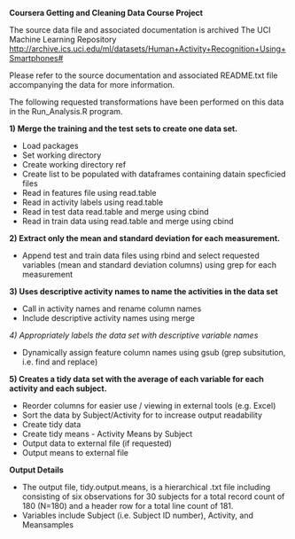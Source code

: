 **Coursera Getting and Cleaning Data Course Project**

The source data file and associated documentation is archived The UCI Machine Learning Repository
http://archive.ics.uci.edu/ml/datasets/Human+Activity+Recognition+Using+Smartphones# 

Please refer to the source documentation and associated README.txt file accompanying the data for more information.  

The following requested transformations have been performed on this data in the Run_Analysis.R program. 

**1) Merge the training and the test sets to create one data set.**

- Load packages
- Set working directory
- Create working directory ref
- Create list to be populated with dataframes containing datain specficied files
- Read in features file using read.table
- Read in activity labels using read.table
- Read in test data read.table and merge using cbind 
- Read in train data using read.table and merge using cbind 

**2) Extract only the mean and standard deviation for each measurement.** 

- Append test and train data files using rbind and select requested variables (mean and standard deviation columns) using grep for each measurement

**3) Uses descriptive activity names to name the activities in the data set**

- Call in activity names and rename column names
- Include descriptive activity names using merge 

*4) Appropriately labels the data set with descriptive variable names*

- Dynamically assign feature column names using gsub (grep subsitution, i.e. find and replace) 

**5) Creates a tidy data set with the average of each variable for each activity and each subject.**

- Reorder columns for easier use / viewing in external tools (e.g. Excel)
- Sort the data by Subject/Activity for to increase output readability
- Create tidy data
- Create tidy means - Activity Means by Subject
- Output data to external file (if requested)
- Output means to external file
 
**Output Details**

- The output file, tidy.output.means, is a hierarchical .txt file including consisting of six observations for 30 subjects for a total record count of 180 (N=180) and a header row for a total line count of 181.  
- Variables include Subject (i.e. Subject ID number), Activity, and Meansamples
